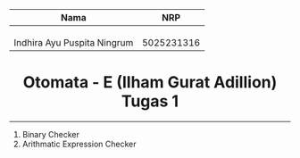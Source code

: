   | Nama | NRP |
  |:--------:|:--------:|
  |  |  |
  |  |  |
  |  |  |
  | Indhira Ayu Puspita Ningrum | 5025231316 |

  <h1 style="text-align: center;">Otomata - E (Ilham Gurat Adillion) Tugas 1</h1>
  
___

1. Binary Checker
2. Arithmatic Expression Checker
